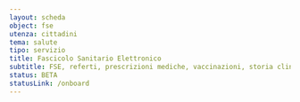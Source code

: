 ```yaml
---
layout: scheda
object: fse
utenza: cittadini
tema: salute
tipo: servizio
title: Fascicolo Sanitario Elettronico
subtitle: FSE, referti, prescrizioni mediche, vaccinazioni, storia clinica, stato di salute
status: BETA
statusLink: /onboard
---
```

